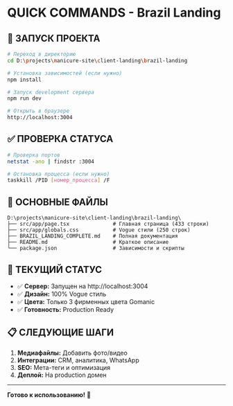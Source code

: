 # QUICK COMMANDS - Brazil Landing

## 🚀 ЗАПУСК ПРОЕКТА

```bash
# Переход в директорию
cd D:\projects\manicure-site\client-landing\brazil-landing

# Установка зависимостей (если нужно)
npm install

# Запуск development сервера
npm run dev

# Открыть в браузере
http://localhost:3004
```

## ✅ ПРОВЕРКА СТАТУСА

```bash
# Проверка портов
netstat -ano | findstr :3004

# Остановка процесса (если нужно)
taskkill /PID [номер_процесса] /F
```

## 📁 ОСНОВНЫЕ ФАЙЛЫ

```
D:\projects\manicure-site\client-landing\brazil-landing\
├── src/app/page.tsx              # Главная страница (433 строки)
├── src/app/globals.css           # Vogue стили (250 строк)
├── BRAZIL_LANDING_COMPLETE.md    # Полная документация
├── README.md                     # Краткое описание
└── package.json                  # Зависимости и скрипты
```

## 🎯 ТЕКУЩИЙ СТАТУС

- ✅ **Сервер:** Запущен на http://localhost:3004
- ✅ **Дизайн:** 100% Vogue стиль
- ✅ **Цвета:** Только 3 фирменных цвета Gomanic  
- ✅ **Готовность:** Production Ready

## 📋 СЛЕДУЮЩИЕ ШАГИ

1. **Медиафайлы:** Добавить фото/видео
2. **Интеграции:** CRM, аналитика, WhatsApp
3. **SEO:** Мета-теги и оптимизация
4. **Деплой:** На production домен

---

**Готово к использованию!** 🎉